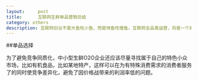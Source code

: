 ```yaml
---
layout:		post
title:		互联网生鲜单品营销总结
category: others
description: 互联网创业不是大鱼吃小鱼，而是快鱼吃慢鱼。互联网全品类运营，将是一个非常复杂的系统，对管理运营能力和成本负担能力要求极高
---
```


##单品选择

为了避免竞争同质化，中小型生鲜O2O企业还应该尽量寻找属于自己的特色小众市场，比如有机食品，比如某地特产，这样可以在为有特殊消费需求的消费者服务了的同时使竞争差异化，避免了因价格战带来的利润率低的问题。

